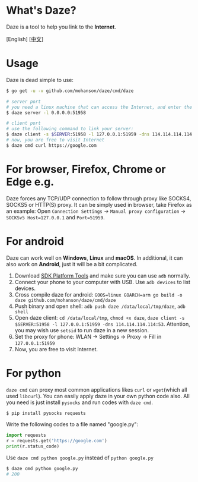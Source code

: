# What's Daze?

Daze is a tool to help you link to the **Internet**.

\[English\] \[[中文](./README_CN.md)\]

# Usage

Daze is dead simple to use:

```sh
$ go get -u -v github.com/mohanson/daze/cmd/daze

# server port
# you need a linux machine that can access the Internet, and enter the following command:
$ daze server -l 0.0.0.0:51958

# client port
# use the following command to link your server:
$ daze client -s $SERVER:51958 -l 127.0.0.1:51959 -dns 114.114.114.114:53
# now, you are free to visit Internet
$ daze cmd curl https://google.com
```

# For browser, Firefox, Chrome or Edge e.g.

Daze forces any TCP/UDP connection to follow through proxy like SOCKS4, SOCKS5 or HTTP(S) proxy. It can be simply used in browser, take Firefox as an example: Open `Connection Settings` -> `Manual proxy configuration` -> `SOCKSv5 Host=127.0.0.1` and `Port=51959`.

# For android

Daze can work well on **Windows**, **Linux** and **macOS**. In additional, it can also work on **Android**, just it will be a bit complicated.

1. Download [SDK Platform Tools](https://developer.android.com/studio/releases/platform-tools) and make sure you can use `adb` normally.
2. Connect your phone to your computer with USB. Use `adb devices` to list devices.
2. Cross compile daze for android: `GOOS=linux GOARCH=arm go build -o daze github.com/mohanson/daze/cmd/daze`
4. Push binary and open shell: `adb push daze /data/local/tmp/daze`, `adb shell`
5. Open daze client: `cd /data/local/tmp`, `chmod +x daze`, `daze client -s $SERVER:51958 -l 127.0.0.1:51959 -dns 114.114.114.114:53`. Attention, you may wish use `setsid` to run daze in a new session.
6. Set the proxy for phone: WLAN -> Settings -> Proxy -> Fill in `127.0.0.1:51959`
7. Now, you are free to visit Internet.

# For python

`daze cmd` can proxy most common applications likes `curl` or `wget`(which all used `libcurl`). You can easily apply daze in your own python code also. All you need is just install `pysocks` and run codes with `daze cmd`.

```sh
$ pip install pysocks requests
```

Write the following codes to a file named "google.py":

```py
import requests
r = requests.get('https://google.com')
print(r.status_code)
```

Use `daze cmd python google.py` instead of `python google.py`

```sh
$ daze cmd python google.py
# 200
```
